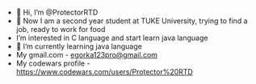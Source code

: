 - 👋 Hi, I’m @ProtectorRTD
- 👀 Now I am a second year student at TUKE University, trying to find a job, ready to work for food
- I’m interested in C language and start learn java language
- 🌱 I’m currently learning java language
- My gmail.com - egorka123pro@gmail.com
- My codewars profile - https://www.codewars.com/users/Protector%20RTD

<!---
ProtectorRTD/ProtectorRTD is a ✨ special ✨ repository because its `README.md` (this file) appears on your GitHub profile.
You can click the Preview link to take a look at your changes.
--->

